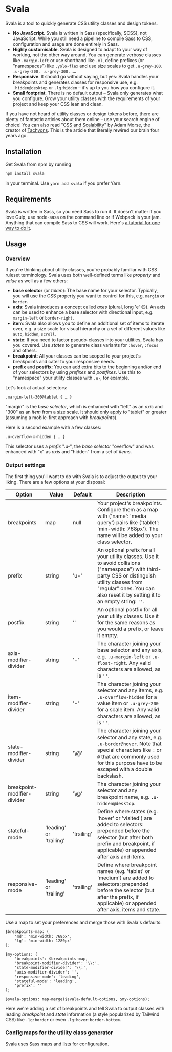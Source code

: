 # Svala

Svala is a tool to quickly generate CSS utility classes and design tokens.

- **No JavaScript**. Svala is written in Sass (specifically, SCSS), not JavaScript. While you still need a pipeline to compile Sass to CSS, configuration and usage are done entirely in Sass.
- **Highly customisable**. Svala is designed to adapt to your way of working, not the other way around. You can generate verbose classes like `.margin-left` or use shorthand like `.ml`, define prefixes (or "namespaces") like `.yolo-flex` and use size scales to get `.u-grey-100, .u-grey-200, .u-grey-300, …`.
- **Responsive**. It should go without saying, but yes: Svala handles your breakpoints and generates classes for responsive use, e.g. `.hidden@desktop` or `.lg:hidden` – it's up to you how you configure it. 
- **Small footprint**. There is no default output – Svala only generates what you configure. Grow your utility classes with the requirements of your project and keep your CSS lean and clean.

If you have not heard of utility classes or design tokens before, there are plenty of fantastic articles about them online – use your search engine of choice! You can also read ["CSS and Scalability"](http://mrmrs.io/writing/2016/03/24/scalable-css/) by Adam Morse, the creator of [Tachyons](https://tachyons.io/). This is the article that literally rewired our brain four years ago.    

## Installation

Get Svala from npm by running 

```
npm install svala
```

in your terminal. Use `yarn add svala` if you prefer Yarn.

## Requirements

Svala is written in Sass, so you need Sass to run it. It doesn't matter if you love Gulp, use node-sass on the command line or if Webpack is your jam. Anything that can compile Sass to CSS will work. Here's [a tutorial for one way to do it](https://webdesign.tutsplus.com/tutorials/watch-and-compile-sass-in-five-quick-steps--cms-28275). 

## Usage

### Overview

If you're thinking about utility classes, you're probably familiar with CSS ruleset terminology. Svala uses both well-defined terms like _property_ and _value_ as well as a few others:

- **base selector** (or _token_): The base name for your selector. Typically, you will use the CSS property you want to control for this, e.g. `margin` or `border`.
- **axis**: Svala introduces a concept called _axes_ (plural, long 'e' 😉). An axis can be used to enhance a base selector with directional input, e.g. `margin-left` or `border-right`.
- **item**: Svala also allows you to define an additional set of items to iterate over, e.g. a size scale for visual hierarchy or a set of different values like `auto`, `hidden`, `scroll`.
- **state**: If you need to factor pseudo-classes into your utilities, Svala has you covered. Use _states_ to generate class variants for `:hover`, `:focus` and others.
- **breakpoint**: All your classes can be scoped to your project's breakpoints and cater to your responsive needs.
- **prefix** and **postfix**: You can add extra bits to the beginning and/or end of your selectors by using _prefixes_ and _postfixes_. Use this to "namespace" your utility classes with `.u-`, for example.

Let's look at actual selectors:

```
.margin-left-300@tablet { … }
```

"margin" is the _base selector_, which is enhanced with "left" as an _axis_ and "300" as an _item_ from a size scale. It should only apply to "tablet" or greater (assuming a mobile-first approach with _breakpoints_). 

Here is a second example with a few classes:

```
.u-overflow-x-hidden { … }
```

This selector uses a _prefix_ ".u-", the _base selector_ "overflow" and was enhanced with "x" as _axis_ and "hidden" from a set of _items_.

### Output settings

The first thing you'll want to do  with Svala is to adjust the output to your liking. There are a few options at your disposal:

Option | Value | Default | Description
------ | ---- | ------- | -----------
breakpoints | map | null | Your project's breakpoints. Configure them as a map with ('name': 'media query') pairs like ('tablet': 'min-width: 768px'). The name will be added to your class selector.
prefix | string | 'u-' | An optional prefix for all your utility classes. Use it to avoid collisions ("namespace") with third-party CSS or distinguish utility classes from "regular" ones. You can also reset it by setting it to an empty string: `''`.
postfix | string | '' | An optional postfix for all your utility classes. Use it for the same reasons as you would a prefix, or leave it empty.   
axis-modifier-divider | string | '-' | The character joining your base selector and any axis, e.g. `.u-margin-left` or `.u-float-right`. Any valid characters are allowed, as is `''`.    
item-modifier-divider | string | '-' | The character joining your selector and any items, e.g. `.u-overflow-hidden` for a value item or `.u-grey-200` for a scale item. Any valid characters are allowed, as is `''`. 
state-modifier-divider| string | '\\@' | The character joining your selector and any state, e.g. `.u-border@hover`. Note that special characters like `:` or `@` that are commonly used for this purpose have to be escaped with a double backslash.   
breakpoint-modifier-divider| string | '\\@' | The character joining your selector and any breakpoint name, e.g. `.u-hidden@desktop`. 
stateful-mode | 'leading' or 'trailing' | 'trailing' | Define where states (e.g. 'hover' or 'visited') are added to selectors: prepended before the selector (but after both prefix and breakpoint, if applicable) or appended after axis and items.   
responsive-mode | 'leading' or 'trailing' | 'trailing' |  Define where breakpoint names (e.g. 'tablet' or 'medium') are added to selectors: prepended before the selector (but after the prefix, if applicable) or appended after axis, items and state.

Use a map to set your preferences and merge those with Svala's defaults:

```
$breakpoints-map: (
    'md': 'min-width: 768px',
    'lg': 'min-width: 1280px'
);

$my-options: (
    'breakpoints': $breakpoints-map,
    'breakpoint-modifier-divider': '\\:',
    'state-modifier-divider': '\\:',
    'axis-modifier-divider': '',
    'responsive-mode': 'leading',
    'stateful-mode': 'leading',
    'prefix': ''
);

$svala-options: map-merge($svala-default-options, $my-options);
```

Here we're adding a set of breakpoints and tell Svala to output classes with leading _breakpoint_ and _state_ information (a style popularized by Tailwind CSS) like `.lg:border` or even `.lg:hover:border-bottom`. 

### Config maps for the utility class generator 

Svala uses Sass [maps](https://sass-lang.com/documentation/values/maps) and [lists](https://sass-lang.com/documentation/values/lists) for configuration.





 




```

```
